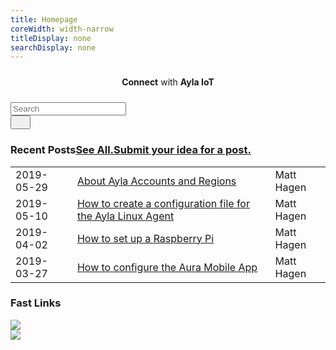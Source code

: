 ```yaml
---
title: Homepage
coreWidth: width-narrow
titleDisplay: none
searchDisplay: none
---
```


<div class="row justify-content-center" style="margin-top:24px;">
<div class="col-md-12" style="display:flex;justify-content:center;align-items:center;">
<span class="tagline"><b>Connect</b> with <b>Ayla IoT</b></span>
</div>
</div>

<div class="row justify-content-center" style="margin-top:24px;">
<div class="col-md-6">
<div class="input-group mb-3">
<input id="search-box" type="text" class="form-control" placeholder="Search">
<div class="input-group-append">
<button id="search-button" class="btn btn-go" type="button"><img src="/assets/images/mag.png" width="16" style="margin:0 !important;"></button>
</div>
</div>
</div>
</div>

<div class="row">
<div class="col-sm-12">
<h3>Recent Posts<span class="heading-subtext"><a href="/posts">See All.</a></span><span class="heading-subtext"><a href="/contact">Submit your idea for a post.</a></span></h3>
<table style="width:100%;">
<tr><td>2019-05-29</td><td><a href="/posts/about-ayla-accounts-and-regions">About Ayla Accounts and Regions</a></td><td>Matt Hagen</td></tr>
<tr><td>2019-05-10</td><td><a href="/posts/how-to-create-a-configuration-file-for-the-ayla-linux-agent">How to create a configuration file for the Ayla Linux Agent</a></td><td>Matt Hagen</td></tr>
<tr><td>2019-04-02</td><td><a href="/posts/how-to-set-up-a-raspberry-pi">How to set up a Raspberry Pi</a></td><td>Matt Hagen</td></tr>
<tr><td>2019-03-27</td><td><a href="/posts/how-to-configure-the-aura-mobile-app">How to configure the Aura Mobile App</a></td><td>Matt Hagen</td></tr>
</table>
</div>
</div>

<div class="row">
<div class="col-sm-12">
<h3>Fast Links</h3>
</div>
<div class="col-md-6 col-sm-12 mb-3">
<a href="/content/ayla-development-kit/"><img src="/assets/images/ayla-development-kit.png" class="img-fluid" style="margin:0 !important;"></a>
</div>
<div class="col-md-6 col-sm-12">
<a href="/content/ayla-linux-agent/"><img src="/assets/images/ayla-linux-agent.png" class="img-fluid" style="margin:0 !important;"></a>
</div>
</div>
